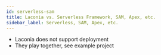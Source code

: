 ```yaml
---
id: serverless-sam
title: Laconia vs. Serverless Framework, SAM, Apex, etc.
sidebar_label: Serverless, SAM, Apex, etc.
---
```


- Laconia does not support deployment
- They play together, see example project
